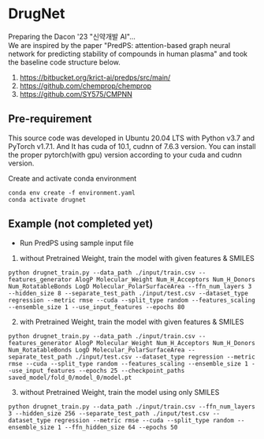
# DrugNet

Preparing the Dacon '23 "신약개발 AI"...    
We are inspired by the paper "PredPS: attention-based graph neural network for predicting stability of compounds in human plasma" and took the baseline code structure below.
 1. https://bitbucket.org/krict-ai/predps/src/main/    
 2. https://github.com/chemprop/chemprop  
 3. https://github.com/SY575/CMPNN  
 
## Pre-requirement

This source code was developed in Ubuntu 20.04 LTS with Python v3.7 and PyTorch v1.7.1. And It has cuda of 10.1, cudnn of 7.6.3 version. You can install the proper pytorch(with gpu) version according to your cuda and cudnn version.

Create and activate conda environment
```
conda env create -f environment.yaml
conda activate drugnet
```

## Example (not completed yet)
- Run PredPS using sample input file  
1) without Pretrained Weight, train the model with given features & SMILES
```
python drugnet_train.py --data_path ./input/train.csv --features_generator AlogP Molecular_Weight Num_H_Acceptors Num_H_Donors Num_RotatableBonds LogD Molecular_PolarSurfaceArea --ffn_num_layers 3 --hidden_size 8 --separate_test_path ./input/test.csv --dataset_type regression --metric rmse --cuda --split_type random --features_scaling --ensemble_size 1 --use_input_features --epochs 80
```
2) with Pretrained Weight, train the model with given features & SMILES
```
python drugnet_train.py --data_path ./input/train.csv --features_generator AlogP Molecular_Weight Num_H_Acceptors Num_H_Donors Num_RotatableBonds LogD Molecular_PolarSurfaceArea --separate_test_path ./input/test.csv --dataset_type regression --metric rmse --cuda --split_type random --features_scaling --ensemble_size 1 --use_input_features --epochs 25 --checkpoint_paths saved_model/fold_0/model_0/model.pt
```
3) without Pretrained Weight, train the model using only SMILES
```
python drugnet_train.py --data_path ./input/train.csv --ffn_num_layers 3 --hidden_size 256 --separate_test_path ./input/test.csv --dataset_type regression --metric rmse --cuda --split_type random --ensemble_size 1 --ffn_hidden_size 64 --epochs 50
```
